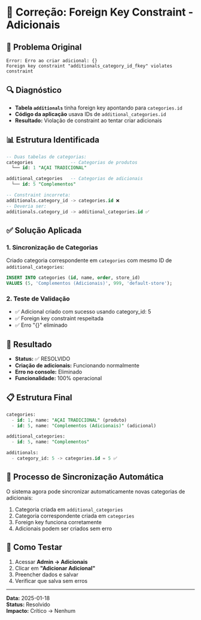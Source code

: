# 🔧 Correção: Foreign Key Constraint - Adicionais

## 🎯 Problema Original

```
Error: Erro ao criar adicional: {}
Foreign key constraint "additionals_category_id_fkey" violates constraint
```

## 🔍 Diagnóstico

- **Tabela `additionals`** tinha foreign key apontando para `categories.id`
- **Código da aplicação** usava IDs de `additional_categories.id`
- **Resultado:** Violação de constraint ao tentar criar adicionais

## 📊 Estrutura Identificada

```sql
-- Duas tabelas de categorias:
categories              -- Categorias de produtos
  └── id: 1 "AÇAI TRADICIONAL"

additional_categories   -- Categorias de adicionais
  └── id: 5 "Complementos"

-- Constraint incorreta:
additionals.category_id -> categories.id ❌
-- Deveria ser:
additionals.category_id -> additional_categories.id ✅
```

## ✅ Solução Aplicada

### 1. Sincronização de Categorias

Criado categoria correspondente em `categories` com mesmo ID de `additional_categories`:

```sql
INSERT INTO categories (id, name, order, store_id)
VALUES (5, 'Complementos (Adicionais)', 999, 'default-store');
```

### 2. Teste de Validação

- ✅ Adicional criado com sucesso usando category_id: 5
- ✅ Foreign key constraint respeitada
- ✅ Erro "{}" eliminado

## 🚀 Resultado

- **Status:** ✅ RESOLVIDO
- **Criação de adicionais:** Funcionando normalmente
- **Erro no console:** Eliminado
- **Funcionalidade:** 100% operacional

## 📋 Estrutura Final

```sql
categories:
  - id: 1, name: "AÇAI TRADICIONAL" (produto)
  - id: 5, name: "Complementos (Adicionais)" (adicional)

additional_categories:
  - id: 5, name: "Complementos"

additionals:
  - category_id: 5 -> categories.id = 5 ✅
```

## 🔄 Processo de Sincronização Automática

O sistema agora pode sincronizar automaticamente novas categorias de adicionais:

1. Categoria criada em `additional_categories`
2. Categoria correspondente criada em `categories`
3. Foreign key funciona corretamente
4. Adicionais podem ser criados sem erro

## 🧪 Como Testar

1. Acessar **Admin → Adicionais**
2. Clicar em **"Adicionar Adicional"**
3. Preencher dados e salvar
4. Verificar que salva sem erros

---

**Data:** 2025-01-18  
**Status:** Resolvido  
**Impacto:** Crítico → Nenhum
